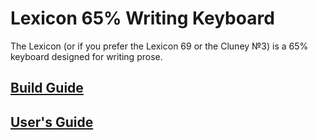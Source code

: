 # Lexicon 65% Writing Keyboard

The Lexicon (or if you prefer the Lexicon 69 or the Cluney №3) is a 65% keyboard designed for writing prose.

## [Build Guide]([buildguide.md](https://github.com/nekoewen/lexicon/blob/main/Lexicon%20Build%20Guide.pdf))

## [User's Guide](userguide.md)
